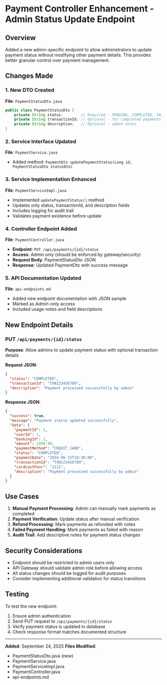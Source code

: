 # Payment Controller Enhancement - Admin Status Update Endpoint

## Overview
Added a new admin-specific endpoint to allow administrators to update payment status without modifying other payment details. This provides better granular control over payment management.

## Changes Made

### 1. New DTO Created
**File**: `PaymentStatusDto.java`
```java
public class PaymentStatusDto {
    private String status;        // Required - PENDING, COMPLETED, FAILED, REFUNDED
    private String transactionId; // Optional - for completed payments
    private String description;   // Optional - admin notes
}
```

### 2. Service Interface Updated
**File**: `PaymentService.java`
- Added method: `PaymentDto updatePaymentStatus(Long id, PaymentStatusDto statusDto)`

### 3. Service Implementation Enhanced
**File**: `PaymentServiceImpl.java`
- Implemented `updatePaymentStatus()` method
- Updates only status, transactionId, and description fields
- Includes logging for audit trail
- Validates payment existence before update

### 4. Controller Endpoint Added
**File**: `PaymentController.java`
- **Endpoint**: `PUT /api/payments/{id}/status`
- **Access**: Admin only (should be enforced by gateway/security)
- **Request Body**: PaymentStatusDto JSON
- **Response**: Updated PaymentDto with success message

### 5. API Documentation Updated
**File**: `api-endpoints.md`
- Added new endpoint documentation with JSON sample
- Marked as Admin-only access
- Included usage notes and field descriptions

## New Endpoint Details

### PUT `/api/payments/{id}/status`
**Purpose**: Allow admins to update payment status with optional transaction details

**Request JSON**:
```json
{
  "status": "COMPLETED",
  "transactionId": "TXN123456789",
  "description": "Payment processed successfully by admin"
}
```

**Response JSON**:
```json
{
  "success": true,
  "message": "Payment status updated successfully",
  "data": {
    "paymentId": 1,
    "userId": 1,
    "bookingId": 1,
    "amount": 2499.99,
    "paymentMethod": "CREDIT_CARD",
    "status": "COMPLETED",
    "paymentDate": "2024-06-15T10:30:00",
    "transactionId": "TXN123456789",
    "cardLastFour": "1111",
    "description": "Payment processed successfully by admin"
  }
}
```

## Use Cases
1. **Manual Payment Processing**: Admin can manually mark payments as completed
2. **Payment Verification**: Update status after manual verification
3. **Refund Processing**: Mark payments as refunded with notes
4. **Failed Payment Handling**: Mark payments as failed with reason
5. **Audit Trail**: Add descriptive notes for payment status changes

## Security Considerations
- Endpoint should be restricted to admin users only
- API Gateway should validate admin role before allowing access
- All status changes should be logged for audit purposes
- Consider implementing additional validation for status transitions

## Testing
To test the new endpoint:
1. Ensure admin authentication
2. Send PUT request to `/api/payments/{id}/status`
3. Verify payment status is updated in database
4. Check response format matches documented structure

---

**Added**: September 24, 2025
**Files Modified**: 
- PaymentStatusDto.java (new)
- PaymentService.java
- PaymentServiceImpl.java 
- PaymentController.java
- api-endpoints.md
